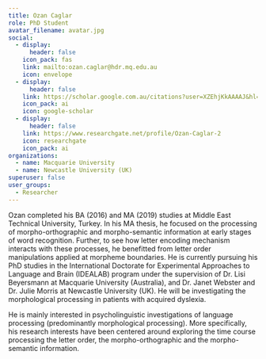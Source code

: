 ```yaml
---
title: Ozan Caglar
role: PhD Student
avatar_filename: avatar.jpg
social:
  - display:
      header: false
    icon_pack: fas
    link: mailto:ozan.caglar@hdr.mq.edu.au
    icon: envelope
  - display:
      header: false
    link: https://scholar.google.com.au/citations?user=XZEhjKkAAAAJ&hl=en
    icon_pack: ai
    icon: google-scholar
  - display:
      header: false
    link: https://www.researchgate.net/profile/Ozan-Caglar-2
    icon: researchgate
    icon_pack: ai
organizations:
  - name: Macquarie University
  - name: Newcastle University (UK)
superuser: false
user_groups:
  - Researcher
---
```

Ozan completed his BA (2016) and MA (2019) studies at Middle East Technical University, Turkey. In his MA thesis, he focused on the processing of morpho-orthographic and morpho-semantic information at early stages of word recognition. Further, to see how letter encoding mechanism interacts with these processes, he benefitted from letter order manipulations applied at morpheme boundaries. He is currently pursuing his PhD studies in the International Doctorate for Experimental Approaches to Language and Brain (IDEALAB) program under the supervision of Dr. Lisi Beyersmann at Macquarie University (Australia), and Dr. Janet Webster and Dr. Julie Morris at Newcastle University (UK). He will be investigating the morphological processing in patients with acquired dyslexia.


He is mainly interested in psycholinguistic investigations of language processing (predominantly morphological processing). More specifically, his research interests have been centered around exploring the time course processing the letter order, the morpho-orthographic and the morpho-semantic information.
